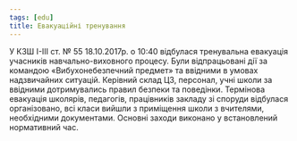 ```yaml
---
tags: [edu]
title: Евакуаційні тренування
---
```


У КЗШ І-ІІІ ст. № 55 18.10.2017р. о 10:40 відбулася тренувальна евакуація учасників навчально-виховного процесу. Були відпрацьовані дії за командою «Вибухонебезпечний предмет» та ввідними в умовах надзвичайних ситуацій. Керівний склад ЦЗ, персонал, учні школи за ввідними дотримувались правил безпеки та поведінки. Термінова евакуація школярів, педагогів, працівників закладу зі споруди відбулася організовано, всі класи вийшли з приміщення школи з вчителями, необхідними документами. Основні заходи виконано у встановлений нормативний час.

<slideshow id="72157686307914212"></slideshow>

